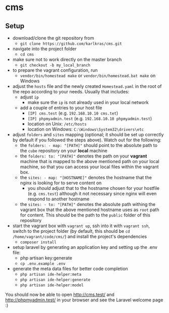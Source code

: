 # cms
## Setup
- download/clone the git repository from
  - `git clone https://github.com/karlkras/cms.git`
- navigate into the project folder
  - `cd cms`
- make sure not to work directly on the master branch  
  - `git checkout -b my_local_branch`
- to prepare the vagrant configuration, run
  - `vendor/bin/homestead make` or `vendor/bin/homestead.bat make` on Windows
- adjust the `hosts` file and the newly created `Homestead.yaml` in the root of the repo according to your needs. Usually that includes:
  - adjust `ip`
    - make sure the `ip` is not already used in your local network
  - add a couple of entries to your host file
    - `[IP] cms.test` (e.g. `192.168.10.10 cms.tet`)
    - `[IP] phpmyadmin.test` (e.g. `192.168.10.10 phpmyadmin.test`)
    - location on Unix: `/etc/hosts`
    - location on Windows: `C:\Windows\System32\drivers\etc`
- adjust `folders` and `sites` mapping (optional; it should be set up correctly by default if you followed the steps above).
  Watch out for the following:
  - the `folders: - map: "[PATH]"` should point to the absolute path to the `cube` repository on your **local** machine
  - the `folders: to: "[PATH]"` denotes the path on your **vagrant** machine that is mapped to the above mentioned path on your local machine,
    so that you can access your local files within the vagrant box.
  - the `sites: - map: "[HOSTNAME]"` denotes the hostname that the nginx is looking for to serve content on
    - you _should_ adjust that to the hostname chosen for your hostfile (e.g. `cms.test`) although it not necessary since nginx will even respond to another hostname
  - the `sites: - to: "[PATH]"` denotes the absolute path withing the vagrant box that the above mentioned hostname uses as `root` path for content.
    This should be the path to the `public` folder of this repository
- start the vagrant box with `vagrant up`, ssh into it with `vagrant ssh`, switch to the project folder (by default, this should be `cd /home/vagrant/code/cms/`) and install the 
  project's dependencies
  - `composer install`
- setup laravel by generating an application key and setting up the .env file:
  - php artisan key:generate
  - `cp .env.example .env`
- generate the meta data files for better code completion
  - `php artisan ide-helper:meta`
  - `php artisan ide-helper:generate`
  - `php artisan ide-helper:model`

You should now be able to open http://cms.test/ and http://phpmyadmin.test/ in your browser and see the Laravel welcome page :)